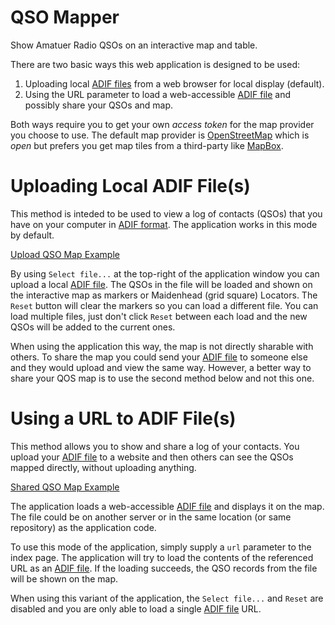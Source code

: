 # QSO Mapper

Show Amatuer Radio QSOs on an interactive map and table.

There are two basic ways this web application is designed to be used:

1. Uploading local [ADIF files][adif] from a web browser for local display (default).
2. Using the URL parameter to load a web-accessible [ADIF file][adif] and possibly share your QSOs and map.

Both ways require you to get your own *access token* for the map provider you choose to use. The default map provider is [OpenStreetMap][osm] which is *open* but prefers you get map tiles from a third-party like [MapBox](http://mapbox.com).

# Uploading Local ADIF File(s)

This method is inteded to be used to view a log of contacts (QSOs) that you have on your computer in [ADIF format][adif]. The application works in this mode by default.

   [Upload QSO Map Example](https://stephenhouser.com/qso-mapper)

By using `Select file...` at the top-right of the application window you can upload a local [ADIF file][adif]. The QSOs in the file will be loaded and shown on the interactive map as markers or Maidenhead (grid square) Locators. The `Reset` button will clear the markers so you can load a different file. You can load multiple files, just don't click `Reset` between each load and the new QSOs will be added to the current ones.

When using the application this way, the map is not directly sharable with others. To share the map you could send your [ADIF file][adif] to someone else and they would upload and view the same way. However, a better way to share your QOS map is to use the second method below and not this one.

# Using a URL to ADIF File(s)

This method allows you to show and share a log of your contacts. You upload your [ADIF file][adif] to a website and then others can see the QSOs mapped directly, without uploading anything.

   [Shared QSO Map Example](https://stephenhouser.com/qso-mapper?url=sample/short.adi)

The application loads a web-accessible [ADIF file][adif] and displays it on the map. The file could be on another server or in the same location (or same repository) as the application code.

To use this mode of the application, simply supply a `url` parameter to the index page. The application will try to load the contents of the referenced URL as an [ADIF file][adif]. If the loading succeeds, the QSO records from the file will be shown on the map. 

When using this variant of the application, the `Select file...` and `Reset` are disabled and you are only able to load a single [ADIF file][adif] URL.

  [adif]: http://http://adif.org
  [osm]: https://www.openstreetmap.org